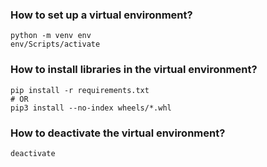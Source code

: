 ### How to set up a virtual environment?
```
python -m venv env
env/Scripts/activate
```

### How to install libraries in the virtual environment?
```
pip install -r requirements.txt
# OR
pip3 install --no-index wheels/*.whl
```

### How to deactivate the virtual environment?
```
deactivate
```
